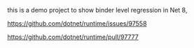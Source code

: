 this is a demo project to show binder level regression in Net 8,

https://github.com/dotnet/runtime/issues/97558

https://github.com/dotnet/runtime/pull/97777
